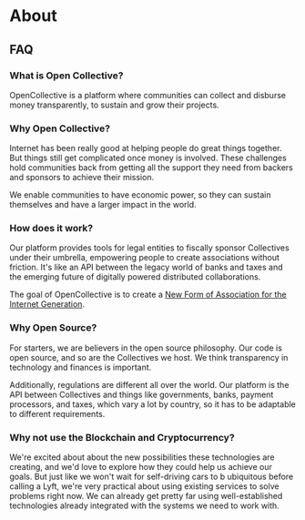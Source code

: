 # About

## FAQ

### What is Open Collective? <a id="what-is-opencollective"></a>

OpenCollective is a platform where communities can collect and disburse money transparently, to sustain and grow their projects.

### Why Open Collective? <a id="why-opencollective"></a>

Internet has been really good at helping people do great things together. But things still get complicated once money is involved. These challenges hold communities back from getting all the support they need from backers and sponsors to achieve their mission.

We enable communities to have economic power, so they can sustain themselves and have a larger impact in the world.

### How does it work? <a id="how-does-it-work"></a>

Our platform provides tools for legal entities to fiscally sponsor Collectives under their umbrella, empowering people to create associations without friction. It's like an API between the legacy world of banks and taxes and the emerging future of digitally powered distributed collaborations.

The goal of OpenCollective is to create a [New Form of Association for the Internet Generation](https://medium.com/open-collective/a-new-form-of-association-for-the-internet-generation-part-1-6d6c4f5dd27f#.fgb60dorq).

### Why Open Source? <a id="why-open-source"></a>

For starters, we are believers in the open source philosophy. Our code is open source, and so are the Collectives we host. We think transparency in technology and finances is important.

Additionally, regulations are different all over the world. Our platform is the API between Collectives and things like governments, banks, payment processors, and taxes, which vary a lot by country, so it has to be adaptable to different requirements.

### **Why not use the Blockchain and Cryptocurrency?**

We're excited about about the new possibilities these technologies are creating, and we'd love to explore how they could help us achieve our goals. But just like we won't wait for self-driving cars to b ubiquitous before calling a Lyft, we're very practical about using existing services to solve problems right now. We can already get pretty far using well-established technologies already integrated with the systems we need to work with.

